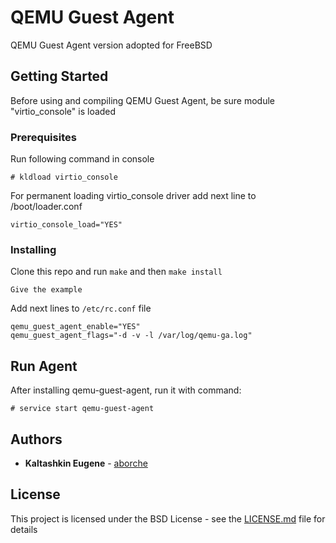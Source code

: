 # QEMU Guest Agent

QEMU Guest Agent version adopted for FreeBSD

## Getting Started

Before using and compiling QEMU Guest Agent, be sure module "virtio_console"
is loaded

### Prerequisites

Run following command in console

```
# kldload virtio_console
```

For permanent loading virtio_console driver add next line to /boot/loader.conf

```
virtio_console_load="YES"
```

### Installing

Clone this repo and run `make` and then `make install`

```
Give the example
```

Add next lines to `/etc/rc.conf` file

```
qemu_guest_agent_enable="YES"
qemu_guest_agent_flags="-d -v -l /var/log/qemu-ga.log"
```

## Run Agent

After installing qemu-guest-agent, run it with command:

```
# service start qemu-guest-agent
```

## Authors

* **Kaltashkin Eugene** - [aborche](https://github.com/aborche)

## License

This project is licensed under the BSD License - see the [LICENSE.md](LICENSE.md) file for details

